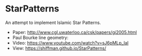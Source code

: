 # StarPatterns
An attempt to implement Islamic Star Patterns.
* Paper: http://www.cgl.uwaterloo.ca/csk/papers/gi2005.html
* Paul Bourke line geometry: 
* Video: https://www.youtube.com/watch?v=sJ6pMLp_IaI
* View:  https://shiffman.github.io/StarPatterns/
